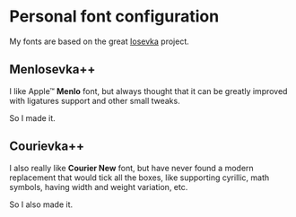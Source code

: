 # Personal font configuration

My fonts are based on the great [Iosevka](https://typeof.net/Iosevka/) project.

## Menlosevka++

I like Apple™ **Menlo** font, but always thought that it can be greatly improved with ligatures support and other small tweaks.

So I made it.

## Courievka++

I also really like **Courier New** font, but have never found a modern replacement that would tick all the boxes, like supporting cyrillic, math symbols, having width and weight variation, etc.

So I also made it.


